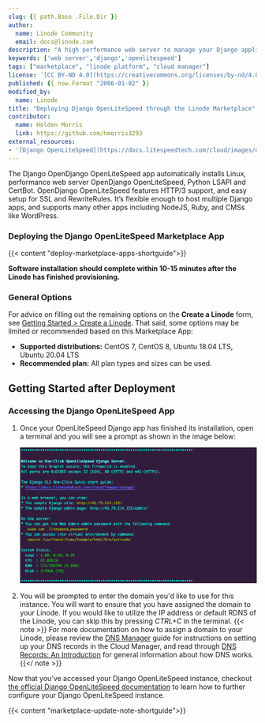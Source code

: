 ```yaml
---
slug: {{ path.Base .File.Dir }}
author:
  name: Linode Community
  email: docs@linode.com
description: "A high performance web server to manage your Django application."
keywords: ['web server','django','openlitespeed']
tags: ["marketplace", "linode platform", "cloud manager"]
license: '[CC BY-ND 4.0](https://creativecommons.org/licenses/by-nd/4.0)'
published: {{ now.Format "2006-01-02" }}
modified_by:
  name: Linode
title: "Deploying Django OpenLiteSpeed through the Linode Marketplace"
contributor:
  name: Holden Morris
  link: https://github.com/hmorris3293
external_resources:
- '[Django OpenLiteSpeed](https://docs.litespeedtech.com/cloud/images/django/)'
---
```


The Django OpenDjango OpenLiteSpeed app automatically installs Linux, performance web server OpenDjango OpenLiteSpeed, Python LSAPI and CertBot. OpenDjango OpenLiteSpeed features HTTP/3 support, and easy setup for SSL and RewriteRules. It’s flexible enough to host multiple Django apps, and supports many other apps including NodeJS, Ruby, and CMSs like WordPress.

### Deploying the Django OpenLiteSpeed Marketplace App

<!-- shortguide used by every Marketplace app to describe how to deploy from the Cloud Manger -->

{{< content "deploy-marketplace-apps-shortguide">}}

**Software installation should complete within 10-15 minutes after the Linode has finished provisioning.**

### General Options

For advice on filling out the remaining options on the **Create a Linode** form, see [Getting Started > Create a Linode](/docs/guides/getting-started/#create-a-linode). That said, some options may be limited or recommended based on this Marketplace App:

- **Supported distributions:** CentOS 7, CentOS 8, Ubuntu 18.04 LTS, Ubuntu 20.04 LTS
- **Recommended plan:** All plan types and sizes can be used.

## Getting Started after Deployment
<!-- the following headings and paragraphs outline the steps necessary
     to access and interact with the Marketplace app. -->
### Accessing the Django OpenLiteSpeed App

1. Once your OpenLiteSpeed Django app has finished its installation, open a terminal and you will see a prompt as shown in the image below:

    ![OpenLiteSpeed Django setup information](setupinfo-django.png)

2. You will be prompted to enter the domain you'd like to use for this instance. You will want to ensure that you have assigned the domain to your Linode. If you would like to utilize the IP address or default RDNS of the Linode, you can skip this by pressing *CTRL+C* in the terminal.
       {{< note >}}
    For more documentation on how to assign a domain to your Linode, please review the [DNS Manager](/docs/guides/dns-manager/) guide for instructions on setting up your DNS records in the Cloud Manager, and read through [DNS Records: An Introduction](/docs/guides/dns-records-an-introduction/) for general information about how DNS works.
       {{</ note >}}

Now that you’ve accessed your Django OpenLiteSpeed instance, checkout [the official Django OpenLiteSpeed documentation](https://docs.litespeedtech.com/cloud/images/django/) to learn how to further configure your Django OpenLiteSpeed instance.

<!-- the following shortcode informs the user that Linode does not provide automatic updates
     to the Marketplace app, and that the user is responsible for the security and longevity
     of the installation. -->
{{< content "marketplace-update-note-shortguide">}}